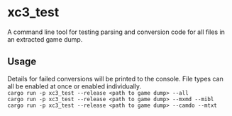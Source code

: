 # xc3_test
A command line tool for testing parsing and conversion code for all files in an extracted game dump. 

## Usage
Details for failed conversions will be printed to the console. File types can all be enabled at once or enabled individually.  
`cargo run -p xc3_test --release <path to game dump> --all`  
`cargo run -p xc3_test --release <path to game dump> --mxmd --mibl`
`cargo run -p xc3_test --release <path to game dump> --camdo --mtxt`
